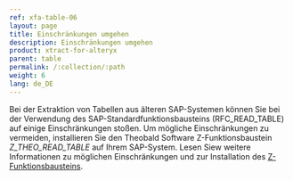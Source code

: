 ```yaml
---
ref: xfa-table-06
layout: page
title: Einschränkungen umgehen
description: Einschränkungen umgehen
product: xtract-for-alteryx
parent: table
permalink: /:collection/:path
weight: 6
lang: de_DE
---
```

Bei der Extraktion von Tabellen aus älteren SAP-Systemen können Sie bei der Verwendung des SAP-Standardfunktionsbausteins (RFC_READ_TABLE) auf einige Einschränkungen stoßen.
Um mögliche Einschränkungen zu vermeiden, installieren Sie den Theobald Software Z-Funktionsbaustein *Z_THEO_READ_TABLE* auf Ihrem SAP-System. 
Lesen Siew weitere Informationen zu möglichen Einschränkungen und zur Installation des [Z-Funktionsbausteins](../sap-customizing).



